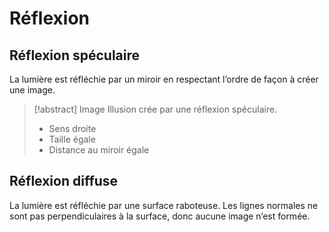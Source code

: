 # Réflexion

## Réflexion spéculaire

La lumière est réfléchie par un miroir en respectant l’ordre de façon à créer une image.

> [!abstract] Image
> Illusion crée par une réflexion spéculaire.
> 
> - Sens droite
> - Taille égale
> - Distance au miroir égale

## Réflexion diffuse

La lumière est réfléchie par une surface raboteuse. Les lignes normales ne sont pas perpendiculaires à la surface, donc aucune image n’est formée.